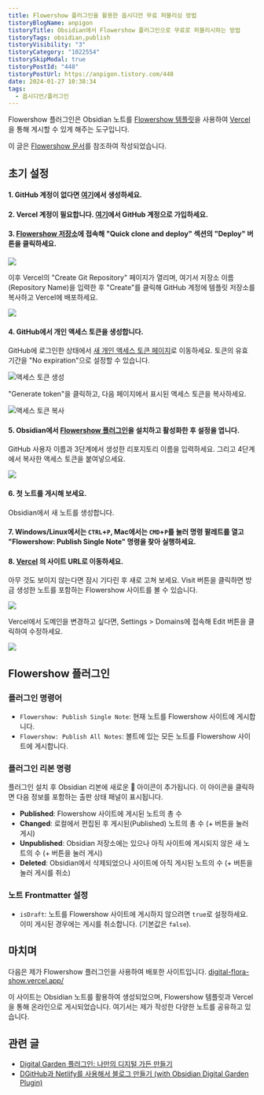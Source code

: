 ```yaml
---
title: Flowershow 플러그인을 활용한 옵시디언 무료 퍼블리싱 방법
tistoryBlogName: anpigon
tistoryTitle: Obsidian에서 Flowershow 플러그인으로 무료로 퍼블리시하는 방법
tistoryTags: obsidian,publish
tistoryVisibility: "3"
tistoryCategory: "1022554"
tistorySkipModal: true
tistoryPostId: "448"
tistoryPostUrl: https://anpigon.tistory.com/448
date: 2024-01-27 10:38:34
tags:
  - 옵시디언/플러그인
---
```

 Flowershow 플러그인은 Obsidian 노트를 [Flowershow 템플릿](https://github.com/datopian/flowershow)을 사용하여 [Vercel](https://vercel.com/)을 통해 게시할 수 있게 해주는 도구입니다.

이 글은 [Flowershow 문서](https://flowershow.app/docs/publish-howto)를 참조하여 작성되었습니다.

## 초기 설정

#### 1. GitHub 계정이 없다면 [여기](https://github.com/signup)에서 생성하세요.

#### 2. Vercel 계정이 필요합니다. [여기](https://vercel.com/signup)에서 GitHub 계정으로 가입하세요.

#### 3. [Flowershow 저장소](https://github.com/datopian/flowershow)에 접속해 "Quick clone and deploy" 섹션의 "Deploy" 버튼을 클릭하세요.


![](https://i.imgur.com/geLvjXO.png)


이후 Vercel의 "Create Git Repository" 페이지가 열리며, 여기서 저장소 이름(Repository Name)을 입력한 후 "Create"를 클릭해 GitHub 계정에 템플릿 저장소를 복사하고 Vercel에 배포하세요.

 ![](https://i.imgur.com/VwIGodB.png)

#### 4. GitHub에서 개인 액세스 토큰을 생성합니다.

GitHub에 로그인한 상태에서 [새 개인 액세스 토큰 페이지](https://github.com/settings/tokens/new?scopes=repo)로 이동하세요. 토큰의 유효 기간을 "No expiration"으로 설정할 수 있습니다. 

![액세스 토큰 생성](https://i.imgur.com/jZyoMvu.png)


"Generate token"을 클릭하고, 다음 페이지에서 표시된 액세스 토큰을 복사하세요.


![액세스 토큰 복사](https://i.imgur.com/t3uXDUe.png)

#### 5. Obsidian에서 [Flowershow 플러그인](https://obsidian.md/plugins?id=flowershow)을 설치하고 활성화한 후 설정을 엽니다.

GitHub 사용자 이름과 3단계에서 생성한 리포지토리 이름을 입력하세요. 그리고 4단계에서 복사한 액세스 토큰을 붙여넣으세요.


![](https://i.imgur.com/N1POhSu.png)

#### 6. 첫 노트를 게시해 보세요.

Obsidian에서 새 노트를 생성합니다.

#### 7. Windows/Linux에서는 `CTRL`+`P`, Mac에서는 `CMD`+`P`를 눌러 명령 팔레트를 열고 "Flowershow: Publish Single Note" 명령을 찾아 실행하세요.

#### 8. [Vercel](https://vercel.com/dashboard) 의 사이트 URL로 이동하세요.
아무 것도 보이지 않는다면 잠시 기다린 후 새로 고쳐 보세요. Visit 버튼을 클릭하면 방금 생성한 노트를 포함하는 Flowershow 사이트를 볼 수 있습니다.


![](https://i.imgur.com/7fq88t4.png)


Vercel에서 도메인을 변경하고 싶다면, Settings > Domains에 접속해 Edit 버튼을 클릭하여 수정하세요.


![](https://i.imgur.com/LqpYsOa.png)

## Flowershow 플러그인

### 플러그인 명령어

- `Flowershow: Publish Single Note`: 현재 노트를 Flowershow 사이트에 게시합니다.
- `Flowershow: Publish All Notes`: 볼트에 있는 모든 노트를 Flowershow 사이트에 게시합니다.

### 플러그인 리본 명령

플러그인 설치 후 Obsidian 리본에 새로운 🌱 아이콘이 추가됩니다. 이 아이콘을 클릭하면 다음 정보를 포함하는 출판 상태 패널이 표시됩니다.

- **Published**: Flowershow 사이트에 게시된 노트의 총 수
- **Changed**: 로컬에서 편집된 후 게시된(Published) 노트의 총 수 (+ 버튼을 눌러 게시)
- **Unpublished**: Obsidian 저장소에는 있으나 아직 사이트에 게시되지 않은 새 노트의 수 (+ 버튼을 눌러 게시)
- **Deleted**: Obsidian에서 삭제되었으나 사이트에 아직 게시된 노트의 수 (+ 버튼을 눌러 게시를 취소)

### 노트 Frontmatter 설정

- `isDraft`: 노트를 Flowershow 사이트에 게시하지 않으려면 `true`로 설정하세요. 이미 게시된 경우에는 게시를 취소합니다. (기본값은 `false`).

## 마치며

다음은 제가 Flowershow 플러그인을 사용하여 배포한 사이트입니다. 
[digital-flora-show.vercel.app/](https://digital-flora-show.vercel.app/)

이 사이트는 Obsidian 노트를 활용하여 생성되었으며, Flowershow 템플릿과 Vercel을 통해 온라인으로 게시되었습니다. 여기서는 제가 작성한 다양한 노트를 공유하고 있습니다.

## 관련 글
- [Digital Garden 플러그인: 나만의 디지털 가든 만들기](https://anpigon.tistory.com/164)
- [DGitHub과 Netlify를 사용해서 블로그 만들기 (with Obsidian Digital Garden Plugin)](https://anpigon.tistory.com/167)